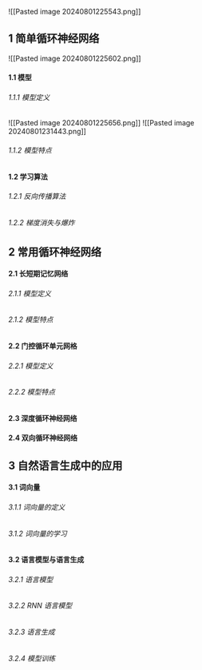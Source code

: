 ![[Pasted image 20240801225543.png]]

## 1 简单循环神经网络
![[Pasted image 20240801225602.png]]
#### 1.1 模型
###### 1.1.1 模型定义
![[Pasted image 20240801225656.png]]
![[Pasted image 20240801231443.png]]


###### 1.1.2 模型特点

#### 1.2 学习算法

###### 1.2.1 反向传播算法

###### 1.2.2 梯度消失与爆炸

## 2 常用循环神经网络

#### 2.1 长短期记忆网络

###### 2.1.1 模型定义

###### 2.1.2 模型特点

#### 2.2 门控循环单元网格
###### 2.2.1 模型定义

###### 2.2.2 模型特点
#### 2.3 深度循环神经网络

#### 2.4 双向循环神经网络

## 3 自然语言生成中的应用
#### 3.1 词向量

###### 3.1.1 词向量的定义

###### 3.1.2 词向量的学习

#### 3.2 语言模型与语言生成

###### 3.2.1 语言模型

###### 3.2.2 RNN 语言模型

###### 3.2.3 语言生成

###### 3.2.4 模型训练

